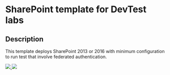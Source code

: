 # SharePoint template for DevTest labs

## Description

This template deploys SharePoint 2013 or 2016 with minimum configuration to run test that involve federated authentication.

<a href="https://portal.azure.com/#create/Microsoft.Template/uri/https%3A%2F%2Fraw.githubusercontent.com%2FYvand%2FAzureRM-Templates%2Fmaster%2FSharePoint%2FSharePoint-ADFS-DevTestLabs%2Fazuredeploy.json" target="_blank">
    <img src="http://azuredeploy.net/deploybutton.png"/>
</a>
<a href="http://armviz.io/#/?load=https%3A%2F%2Fraw.githubusercontent.com%2FYvand%2FAzureRM-Templates%2Fmaster%2FSharePoint%2FSharePoint-ADFS-DevTestLabs%2Fazuredeploy.json" target="_blank">
    <img src="http://armviz.io/visualizebutton.png"/>
</a>
